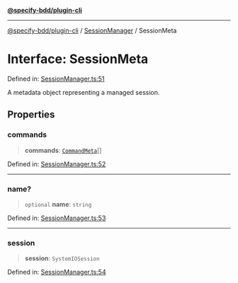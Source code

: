 [**@specify-bdd/plugin-cli**](../../README.md)

***

[@specify-bdd/plugin-cli](../../README.md) / [SessionManager](../README.md) / SessionMeta

# Interface: SessionMeta

Defined in: [SessionManager.ts:51](https://github.com/specify-bdd/specify-core/blob/b47338cce98c34b2e68fbf033eb22e90c70e41ea/modules/@specify-bdd/plugin-cli/src/lib/SessionManager.ts#L51)

A metadata object representing a managed session.

## Properties

### commands

> **commands**: [`CommandMeta`](CommandMeta.md)[]

Defined in: [SessionManager.ts:52](https://github.com/specify-bdd/specify-core/blob/b47338cce98c34b2e68fbf033eb22e90c70e41ea/modules/@specify-bdd/plugin-cli/src/lib/SessionManager.ts#L52)

***

### name?

> `optional` **name**: `string`

Defined in: [SessionManager.ts:53](https://github.com/specify-bdd/specify-core/blob/b47338cce98c34b2e68fbf033eb22e90c70e41ea/modules/@specify-bdd/plugin-cli/src/lib/SessionManager.ts#L53)

***

### session

> **session**: `SystemIOSession`

Defined in: [SessionManager.ts:54](https://github.com/specify-bdd/specify-core/blob/b47338cce98c34b2e68fbf033eb22e90c70e41ea/modules/@specify-bdd/plugin-cli/src/lib/SessionManager.ts#L54)
